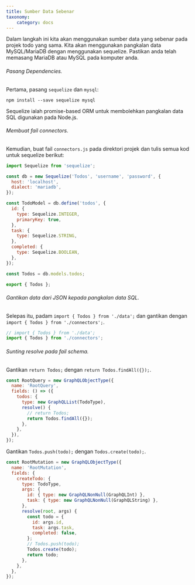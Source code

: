 ```yaml
---
title: Sumber Data Sebenar
taxonomy:
    category: docs
---
```


Dalam langkah ini kita akan menggunakan sumber data yang sebenar pada projek todo yang sama. Kita akan menggunakan pangkalan data MySQL/MariaDB dengan menggunakan sequelize. Pastikan anda telah memasang MariaDB atau MySQL pada komputer anda.

###### Pasang Dependencies.
Pertama, pasang ```sequelize``` dan ```mysql```:
```
npm install --save sequelize mysql
```
Sequelize ialah promise-based ORM untuk membolehkan pangkalan data SQL digunakan pada Node.js.

###### Membuat fail connectors.
Kemudian, buat fail ```connectors.js``` pada direktori projek dan tulis semua kod untuk sequelize berikut:
```javascript
import Sequelize from 'sequelize';

const db = new Sequelize('Todos', 'username', 'password', {
  host: 'localhost',
  dialect: 'mariadb',
});

const TodoModel = db.define('todos', {
  id: {
    type: Sequelize.INTEGER,
    primaryKey: true,
  },
  task: {
    type: Sequelize.STRING,
  },
  completed: {
    type: Sequelize.BOOLEAN,
  },
});

const Todos = db.models.todos;

export { Todos };
```

###### Gantikan data dari JSON kepada pangkalan data SQL.
Selepas itu, padam ```import { Todos } from './data';``` dan gantikan dengan ```import { Todos } from './connectors';```.
```javascript
// import { Todos } from './data';
import { Todos } from './connectors';
```

###### Sunting resolve pada fail schema.
Gantikan ```return Todos;``` dengan ```return Todos.findAll({});```.
```javascript
const RootQuery = new GraphQLObjectType({
  name: 'RootQuery',
  fields: () => ({
    todos: {
      type: new GraphQLList(TodoType),
      resolve() {
        // return Todos;
        return Todos.findAll({});
      },
    },
  }),
});
```

Gantikan ```Todos.push(todo);``` dengan ```Todos.create(todo);```.
```javascript
const RootMutation = new GraphQLObjectType({
  name: 'RootMutation',
  fields: {
    createTodo: {
      type: TodoType,
      args: {
        id: { type: new GraphQLNonNull(GraphQLInt) },
        task: { type: new GraphQLNonNull(GraphQLString) },
      },
      resolve(root, args) {
        const todo = {
          id: args.id,
          task: args.task,
          completed: false,
        };
        // Todos.push(todo);
        Todos.create(todo);
        return todo;
      },
    },
  },
});
```
